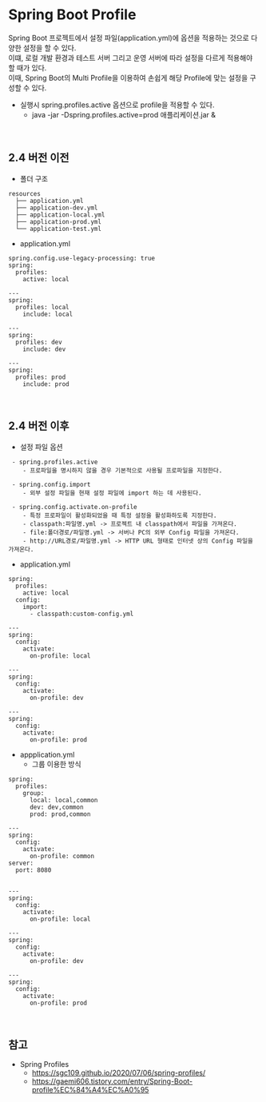 # Spring Boot Profile

Spring Boot 프로젝트에서 설정 파일(application.yml)에 옵션을 적용하는 것으로 다양한 설정을 할 수 있다.  
이떄, 로컬 개발 환경과 테스트 서버 그리고 운영 서버에 따라 설정을 다르게 적용해야 할 때가 있다.  
이때, Spring Boot의 Multi Profile을 이용하여 손쉽게 해당 Profile에 맞는 설정을 구성할 수 있다.  
 - 실행시 spring.profiles.active 옵션으로 profile을 적용할 수 있다.
    - java -jar -Dspring.profiles.active=prod 애플리케이션.jar &

<br/>

## 2.4 버전 이전

 - 폴더 구조
```
resources
  ├── application.yml
  ├── application-dev.yml
  ├── application-local.yml
  ├── application-prod.yml
  └── application-test.yml
```

 - application.yml
```YML
spring.config.use-legacy-processing: true
spring:
  profiles:
    active: local

---
spring:
  profiles: local
    include: local

---
spring:
  profiles: dev
    include: dev

---
spring:
  profiles: prod
    include: prod
```

<br/>

## 2.4 버전 이후

 - 설정 파일 옵션
```
 - spring.profiles.active
    - 프로파일을 명시하지 않을 경우 기본적으로 사용될 프로파일을 지정한다.

 - spring.config.import
    - 외부 설정 파일을 현재 설정 파일에 import 하는 데 사용된다.

 - spring.config.activate.on-profile
    - 특정 프로파일이 활성화되었을 때 특정 설정을 활성화하도록 지정한다.
    - classpath:파일명.yml -> 프로젝트 내 classpath에서 파일을 가져온다.
    - file:폴더경로/파일명.yml -> 서버나 PC의 외부 Config 파일을 가져온다.
    - http://URL경로/파일명.yml -> HTTP URL 형태로 인터넷 상의 Config 파일을 가져온다.
```

 - application.yml
```YML
spring:
  profiles:
    active: local
  config:
    import:
      - classpath:custom-config.yml

---
spring:
  config:
    activate:
      on-profile: local

---
spring:
  config:
    activate:
      on-profile: dev

---
spring:
  config:
    activate:
      on-profile: prod
```

 - appplication.yml
    - 그룹 이용한 방식
```YML
spring:
  profiles:
    group:
      local: local,common
      dev: dev,common
      prod: prod,common

---
spring:
  config:
    activate:
      on-profile: common
server:
  port: 8080


---
spring:
  config:
    activate:
      on-profile: local

---
spring:
  config:
    activate:
      on-profile: dev

---
spring:
  config:
    activate:
      on-profile: prod
```

<br/>

## 참고

 - Spring Profiles
    - https://sgc109.github.io/2020/07/06/spring-profiles/
    - https://gaemi606.tistory.com/entry/Spring-Boot-profile%EC%84%A4%EC%A0%95
